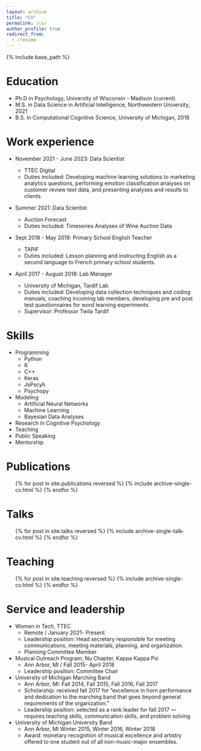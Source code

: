 ```yaml
---
layout: archive
title: "CV"
permalink: /cv/
author_profile: true
redirect_from:
  - /resume
---
```


{% include base_path %}

Education
======
* Ph.D in Psychology, University of Wisconsin - Madison (current)
* M.S. in Data Science in Artificial Intelligence, Northwestern University, 2021
* B.S. in Computational Cognitive Science, University of Michigan, 2018

Work experience
======
* November 2021 - June 2023: Data Scientist
  * TTEC Digital
  * Duties included: Developing machine learning solutions to marketing analytics questions, performing emotion classification analyses on customer review text data, and presenting analyses and results to clients. 

* Summer 2021: Data Scientist
  * Auction Forecast
  * Duties included: Timeseries Analyses of Wine Auction Data
 
* Sept 2018 - May 2019: Primary School English Teacher
  * TAPIF
  * Duties included: Lesson planning and instructing English as a second language to French primary school students. 

* April 2017 - August 2018: Lab Manager
  * University of Michigan, Tardif Lab
  * Duties included: Developing data collection techniques and coding manuals, coaching incoming lab members, developing pre and post test questionnaires for word learning experiments. 
  * Supervisor: Professor Twila Tardif 
  
Skills
======
* Programming
  * Python
  * R
  * C++
  * Keras
  * JsPscyh
  * Psychopy
* Modeling
  * Artificial Neural Networks
  * Machine Learning
  * Bayesian Data Analyses 
* Research in Cognitive Psychology 
* Teaching
* Public Speaking
* Mentorship

Publications
======
  <ul>{% for post in site.publications reversed %}
    {% include archive-single-cv.html %}
  {% endfor %}</ul>
  
Talks
======
  <ul>{% for post in site.talks reversed %}
    {% include archive-single-talk-cv.html  %}
  {% endfor %}</ul>
  
Teaching
======
  <ul>{% for post in site.teaching reversed %}
    {% include archive-single-cv.html %}
  {% endfor %}</ul> 
  
Service and leadership
======
* Women in Tech, TTEC
  * Remote / January 2021- Present
  * Leadership position: Head secretary responsible for meeting communications, meeting materials, planning, and organization.
  * Planning Committee Member
* Musical Outreach Program, Nu Chapter, Kappa Kappa Psi
  * Ann Arbor, MI / Fall 2015- April 2018
  * Leadership position: Committee Chair
* University of Michigan Marching Band
  * Ann Arbor, MI: Fall 2014, Fall 2015, Fall 2016, Fall 2017
  * Scholarship: received fall 2017 for “excellence in horn performance and dedication to the marching band that goes beyond general requirements of the organization.”
  * Leadership position: selected as a rank leader for fall 2017 — requires teaching skills, communication skills, and problem solving
* University of Michigan University Band
  * Ann Arbor, MI Winter 2015, Winter 2016, Winter 2018
  * Award: monetary recognition of musical excellence and artistry offered to one student out of all non-music-major ensembles.
